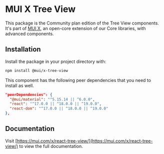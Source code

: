 # MUI X Tree View

This package is the Community plan edition of the Tree View components.
It's part of [MUI X](https://mui.com/x/), an open-core extension of our Core libraries, with advanced components.

## Installation

Install the package in your project directory with:

```bash
npm install @mui/x-tree-view
```

This component has the following peer dependencies that you need to install as well.

```json
"peerDependencies": {
  "@mui/material": "^5.15.14 || ^6.0.0",
  "react": "^17.0.0 || ^18.0.0 || ^19.0.0",
  "react-dom": "^17.0.0 || ^18.0.0 || ^19.0.0"
},
```

## Documentation

Visit [https://mui.com/x/react-tree-view/](https://mui.com/x/react-tree-view/) to view the full documentation.
